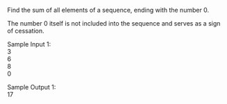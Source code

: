 Find the sum of all elements of a sequence, ending with the number 0.

The number 0 itself is not included into the sequence and serves as a sign of cessation.

Sample Input 1:<br>
3<br>
6<br>
8<br>
0

Sample Output 1:<br>
17